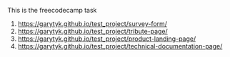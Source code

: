 This is the freecodecamp task

1. https://garytyk.github.io/test_project/survey-form/
2. https://garytyk.github.io/test_project/tribute-page/
3. https://garytyk.github.io/test_project/product-landing-page/
4. https://garytyk.github.io/test_project/technical-documentation-page/

